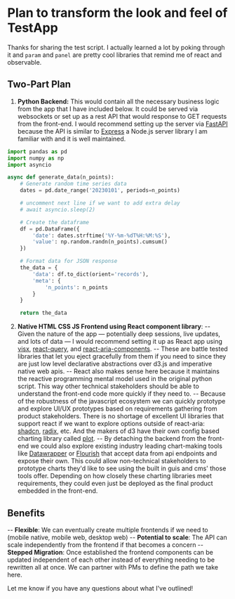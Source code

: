 # Plan to transform the look and feel of TestApp

Thanks for sharing the test script. I actually learned a lot by poking through it and `param` and `panel` are pretty cool libraries that remind me of react and observable.

## Two-Part Plan

1. **Python Backend:** This would contain all the necessary business logic from the app that I have included below. It could be served via websockets or set up as a rest API that would response to GET requests from the front-end. I would recommend setting up the server via [FastAPI](https://fastapi.tiangolo.com) because the API is similar to [Express](https://expressjs.com) a Node.js server library I am familiar with and it is well maintained.

```python
import pandas as pd
import numpy as np
import asyncio

async def generate_data(n_points):
    # Generate random time series data
    dates = pd.date_range('20230101', periods=n_points)

    # uncomment next line if we want to add extra delay
    # await asyncio.sleep(2)

    # Create the dataframe
    df = pd.DataFrame({
        'date': dates.strftime('%Y-%m-%dT%H:%M:%S'),
        'value': np.random.randn(n_points).cumsum()
    })

    # Format data for JSON response
    the_data = {
        'data': df.to_dict(orient='records'),
        'meta': {
            'n_points': n_points
        }
    }

    return the_data
```

2. **Native HTML CSS JS Frontend using React component library**:
   -- Given the nature of the app — potentially deep sessions, live updates, and lots of data — I would recommend setting it up as React app using [visx](https://airbnb.io/visx), [react-query](https://tanstack.com/query/latest/docs/framework/react/overview), and [react-aria-components](https://react-spectrum.adobe.com/react-aria/index.html).
   -- These are battle tested libraries that let you eject gracefully from them if you need to since they are just low level declarative abstractions over d3.js and imperative native web apis.
   -- React also makes sense here because it maintains the reactive programming mental model used in the original python script. This way other technical stakeholders should be able to understand the front-end code more quickly if they need to.
   -- Because of the robustness of the javascript ecosystem we can quickly prototype and explore UI/UX prototypes based on requirements gathering from product stakeholders. There is no shortage of excellent UI libraries that support react if we want to explore options outside of react-aria: [shadcn](https://ui.shadcn.com), [radix](https://www.radix-ui.com), etc. And the makers of d3 have their own config based charting library called [plot](https://observablehq.com/plot/).
   -- By detaching the backend from the front-end we could also explore existing industry leading chart-making tools like [Datawrapper](https://www.datawrapper.de) or [Flourish](https://flourish.studio) that accept data from api endpoints and expose their own. This could allow non-technical stakeholders to prototype charts they'd like to see using the built in guis and cms' those tools offer. Depending on how closely these charting libraries meet requirements, they could even just be deployed as the final product embedded in the front-end.

## Benefits

-- **Flexible**: We can eventually create multiple frontends if we need to (mobile native, mobile web, desktop web)
-- **Potential to scale**: The API can scale independently from the frontend if that becomes a concern
-- **Stepped Migration**: Once established the frontend components can be updated independent of each other instead of everything needing to be rewritten all at once. We can partner with PMs to define the path we take here.

Let me know if you have any questions about what I've outlined!
